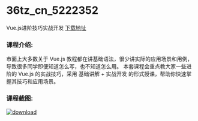 # 36tz_cn_5222352
Vue.js进阶技巧实战开发
[下载地址](http://www.36tz.cn/article/5222352 "下载地址")
### 课程介绍:
市面上大多数关于 Vue.js 教程都在讲基础语法，很少讲实际的应用场景和用例，导致很多同学即便知道怎么写，也不知道怎么用。
本套课程会重点教大家一些进阶的 Vue.js 的实战技巧，采用 基础讲解 + 实战开发 的形式授课，帮助你快速掌握其技巧和应用场景。

### 课程截图:
[![download](http://36tz.cn/muke_img/2022_01_2-14.png "下载地址")](http://www.36tz.cn "下载地址")
